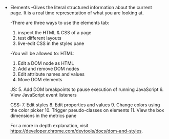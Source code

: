 * Elements
  -Gives the literal structured information about the current page. It is a real time representation of what you are looking at.

  -There are three ways to use the elements tab:
  1. inspect the HTML & CSS of a page
  2. test different layouts
  3. live-edit CSS in the styles pane

  -You will be allowed to:
  HTML:
  1. Edit a DOM node as HTML
  2. Add and remove DOM nodes
  3. Edit attribute names and values
  4. Move DOM elements

  JS:
  5. Add DOM breakpoints to pause execution of running JavaScript
  6. View JavaScript event listeners

  CSS:
  7. Edit styles
  8. Edit properties and values
  9. Change colors using the color picker
  10. Trigger pseudo-classes on elements
  11. View the box dimensions in the metrics pane

  For a more in depth explanation, visit https://developer.chrome.com/devtools/docs/dom-and-styles.

